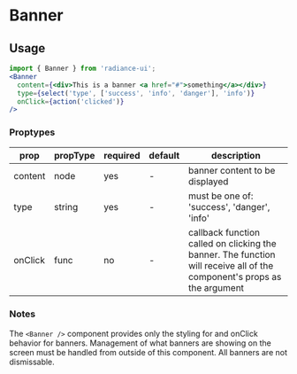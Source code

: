 # Banner
## Usage

```jsx
import { Banner } from 'radiance-ui';
<Banner
  content={<div>This is a banner <a href="#">something</a></div>}
  type={select('type', ['success', 'info', 'danger'], 'info')}
  onClick={action('clicked')}
/>
```

<!-- STORY -->

### Proptypes
| prop        | propType           | required | default | description                                                                                                                  |
|-------------|--------------------|----------|---------|------------------------------------------------------------------------------------------------------------------------------|
| content     | node                | yes      | -       | banner content to be displayed                                                                                               |
| type        | string             | yes      | -       | must be one of: 'success', 'danger', 'info'                                                                                  |
| onClick     | func               | no       | -       | callback function called on clicking the banner. The function will receive all  of the component's props as the argument     |

### Notes
The `<Banner />` component provides only the styling for and onClick
behavior for banners. Management of what banners are showing on the screen
must be handled from outside of this component. All banners are not dismissable.
